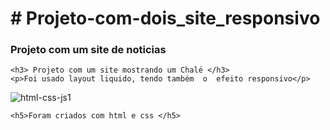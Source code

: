  <h1>  # Projeto-com-dois_site_responsivo </h1>  
    <h3> Projeto com um site de noticias </h3>  

    
    <h3> Projeto com um site mostrando um Chalé </h3>  
    <p>Foi usado layout liquido, tendo também  o  efeito responsivo</p>
![html-css-js1](https://github.com/Davifs488/Projeto-com-dois_site_responsivo/assets/116277311/e38da84c-770f-4b8a-ba25-e1cfb6844959)

    <h5>Foram criados com html e css </h5>
